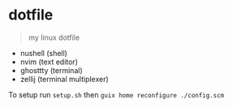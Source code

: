# dotfile

> my linux dotfile

- nushell (shell)
- nvim (text editor)
- ghosttty (terminal)
- zellij (terminal multiplexer)

To setup run `setup.sh` then `guix home reconfigure ./config.scm`
